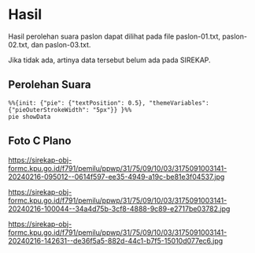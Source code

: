 # Hasil

Hasil perolehan suara paslon dapat dilihat pada file paslon-01.txt, paslon-02.txt, dan paslon-03.txt.

Jika tidak ada, artinya data tersebut belum ada pada SIREKAP.

## Perolehan Suara


```mermaid
%%{init: {"pie": {"textPosition": 0.5}, "themeVariables": {"pieOuterStrokeWidth": "5px"}} }%%
pie showData
```
## Foto C Plano

https://sirekap-obj-formc.kpu.go.id/f791/pemilu/ppwp/31/75/09/10/03/3175091003141-20240216-095012--0614f597-ee35-4949-a19c-be81e3f04537.jpg

https://sirekap-obj-formc.kpu.go.id/f791/pemilu/ppwp/31/75/09/10/03/3175091003141-20240216-100044--34a4d75b-3cf8-4888-9c89-e2717be03782.jpg

https://sirekap-obj-formc.kpu.go.id/f791/pemilu/ppwp/31/75/09/10/03/3175091003141-20240216-142631--de36f5a5-882d-44c1-b7f5-15010d077ec6.jpg
